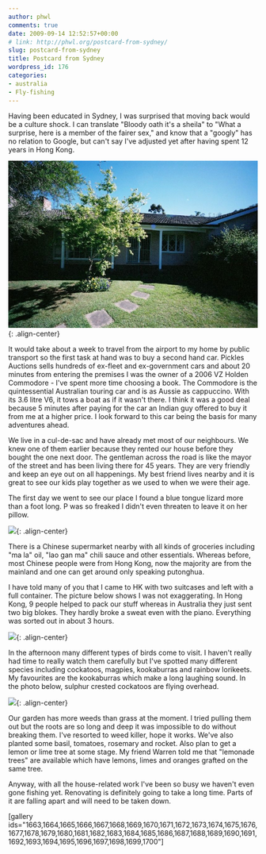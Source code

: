 ```yaml
---
author: phwl
comments: true
date: 2009-09-14 12:52:57+00:00
# link: http://phwl.org/postcard-from-sydney/
slug: postcard-from-sydney
title: Postcard from Sydney
wordpress_id: 176
categories:
- australia
- Fly-fishing
---
```


Having been educated in Sydney, I was surprised that moving back would be a culture shock. I can translate "Bloody oath it's a sheila" to "What a surprise, here is a member of the fairer sex," and know that a "googly" has no relation to Google, but can't say I've adjusted yet after having spent 12 years in Hong Kong.

![](/assets/images/2009/09/a010.jpg){: .align-center}

<!-- more -->

It would take about a week to travel from the airport to my home by public transport so the first task at hand was to buy a second hand car. Pickles Auctions sells hundreds of ex-fleet and ex-government cars and about 20 minutes from entering the premises I was the owner of a 2006 VZ Holden Commodore - I've spent more time choosing a book. The Commodore is the quintessential Australian touring car and is as Aussie as cappuccino. With its 3.6 litre V6, it tows a boat as if it wasn't there. I think it was a good deal because 5 minutes after paying for the car an Indian guy offered to buy it from me at a higher price. I look forward to this car being the basis for many adventures ahead.

We live in a cul-de-sac and have already met most of our neighbours. We knew one of them earlier because they rented our house before they bought the one next door. The gentleman across the road is like the mayor of the street and has been living there for 45 years. They are very friendly and keep an eye out on all happenings. My best friend lives nearby and it is great to see our kids play together as we used to when we were their age.

The first day we went to see our place I found a blue tongue lizard more than a foot long. P was so freaked I didn't even threaten to leave it on her pillow.

![](http://www.phwl.org/wp-content/uploads/2009/09/3919513348_45d7ecf5cd_o.jpg){: .align-center}

There is a Chinese supermarket nearby with all kinds of groceries including "ma la" oil, "lao gan ma" chili sauce and other essentials. Whereas before, most Chinese people were from Hong Kong, now the majority are from the mainland and one can get around only speaking putonghua.

I have told many of you that I came to HK with two suitcases and left with a full container. The picture below shows I was not exaggerating. In Hong Kong, 9 people helped to pack our stuff whereas in Australia they just sent two big blokes. They hardly broke a sweat even with the piano. Everything was sorted out in about 3 hours.

![](http://www.phwl.org/wp-content/uploads/2009/09/3918747533_01f5a0eae9_o.jpg){: .align-center}

In the afternoon many different types of birds come to visit. I haven't really had time to really watch them carefully but I've spotted many different species including cockatoos, magpies, kookaburras and rainbow lorikeets. My favourites are the kookaburras which make a long laughing sound. In the photo below, sulphur crested cockatoos are flying overhead.

![](http://www.phwl.org/wp-content/uploads/2009/09/3919514450_a7e445655b_o.jpg){: .align-center}

Our garden has more weeds than grass at the moment. I tried pulling them out but the roots are so long and deep it was impossible to do without breaking them. I've resorted to weed killer, hope it works. We've also planted some basil, tomatoes, rosemary and rocket. Also plan to get a lemon or lime tree at some stage. My friend Warren told me that "lemonade trees" are available which have lemons, limes and oranges grafted on the same tree.

Anyway, with all the house-related work I've been so busy we haven't even gone fishing yet. Renovating is definitely going to take a long time. Parts of it are falling apart and will need to be taken down.

[gallery ids="1663,1664,1665,1666,1667,1668,1669,1670,1671,1672,1673,1674,1675,1676,1677,1678,1679,1680,1681,1682,1683,1684,1685,1686,1687,1688,1689,1690,1691,1692,1693,1694,1695,1696,1697,1698,1699,1700"]
